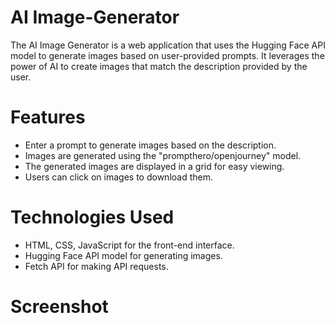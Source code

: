 # AI Image-Generator
The AI Image Generator is a web application that uses the Hugging Face API model to generate images based on user-provided prompts. It leverages the power of AI to create images that match the description provided by the user.
# Features
- Enter a prompt to generate images based on the description.
- Images are generated using the "prompthero/openjourney" model.
- The generated images are displayed in a grid for easy viewing.
- Users can click on images to download them.
# Technologies Used
- HTML, CSS, JavaScript for the front-end interface.
- Hugging Face API model for generating images.
- Fetch API for making API requests.
# Screenshot

